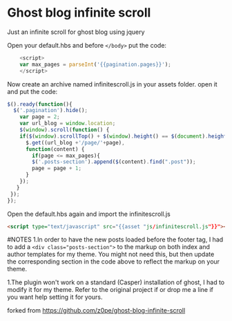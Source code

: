 Ghost blog infinite scroll
==========================


Just an infinite scroll for ghost blog using jquery


Open your default.hbs and before ```</body>``` put the code:

```javascript
    <script>
    var max_pages = parseInt('{{pagination.pages}}');
    </script>
```


Now create an archive named infinitescroll.js in your assets folder.
open it and put the code:

```javascript
$().ready(function(){
  $('.pagination').hide();
    var page = 2;
    var url_blog = window.location;
    $(window).scroll(function() {
    if($(window).scrollTop() + $(window).height() == $(document).height()) {
      $.get((url_blog +'/page/'+page),
      function(content) {
        if(page <= max_pages){
        $('.posts-section').append($(content).find(".post"));
        page = page + 1;
      }
    });
   }
 });
});
```
Open the default.hbs again and import the infinitescroll.js

```html
<script type="text/javascript" src="{{asset "js/infinitescroll.js"}}"></script>
```

#NOTES
1.In order to have the new posts loaded before the footer tag, I had to add a `<div class="posts-section">` to the markup on both index and author templates for my theme. You might not need this, but then update the corresponding section in the code above to reflect the markup on your theme.

1.The plugin won't work on a standard (Casper) installation of ghost, I had to modify it for my theme. Refer to the original project if or drop me a line if you want help setting it for yours.

forked from https://github.com/z0pe/ghost-blog-infinite-scroll
